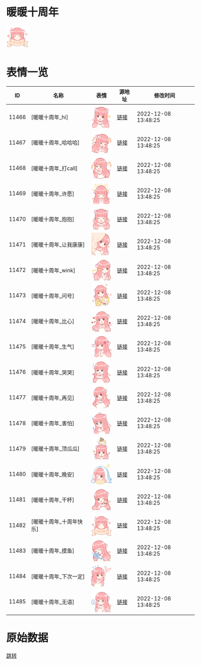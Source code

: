 # 暖暖十周年

<img src="./cover.png" height="60" alt="cover" />

# 表情一览

|ID|名称|表情|源地址|修改时间|
|----|----|----|----|----|
|11466|[暖暖十周年_hi]|<img src="./pic/011466_%5B暖暖十周年_hi%5D.png" height="60" alt="hi"/>|[链接](https://i0.hdslb.com/bfs/garb/item/c1d09031dde9e1464d7fcddf749c1d7c8ea85f2e.png)|2022-12-08 13:48:25|
|11467|[暖暖十周年_哈哈哈]|<img src="./pic/011467_%5B暖暖十周年_哈哈哈%5D.png" height="60" alt="哈哈哈"/>|[链接](https://i0.hdslb.com/bfs/garb/item/ce6e5d4abdc0a9f5b105ae55ffd4e769c08a5c03.png)|2022-12-08 13:48:25|
|11468|[暖暖十周年_打call]|<img src="./pic/011468_%5B暖暖十周年_打call%5D.png" height="60" alt="打call"/>|[链接](https://i0.hdslb.com/bfs/garb/item/253fdc0f8db72fdcaa2efe6b9d3c8fb42632f9f5.png)|2022-12-08 13:48:25|
|11469|[暖暖十周年_许愿]|<img src="./pic/011469_%5B暖暖十周年_许愿%5D.png" height="60" alt="许愿"/>|[链接](https://i0.hdslb.com/bfs/garb/item/d96ede7cff6f8c4cbdef955cd93fd1a286932ac4.png)|2022-12-08 13:48:25|
|11470|[暖暖十周年_抱抱]|<img src="./pic/011470_%5B暖暖十周年_抱抱%5D.png" height="60" alt="抱抱"/>|[链接](https://i0.hdslb.com/bfs/garb/item/559e3c9a19e0e6a36425830ab1abff9a36040721.png)|2022-12-08 13:48:25|
|11471|[暖暖十周年_让我康康]|<img src="./pic/011471_%5B暖暖十周年_让我康康%5D.png" height="60" alt="让我康康"/>|[链接](https://i0.hdslb.com/bfs/garb/item/c0fc84fbde2052d1864322325b96598d01767cf0.png)|2022-12-08 13:48:25|
|11472|[暖暖十周年_wink]|<img src="./pic/011472_%5B暖暖十周年_wink%5D.png" height="60" alt="wink"/>|[链接](https://i0.hdslb.com/bfs/garb/item/0c77bf6316dc89b3111ace99126d534f8eaf4c91.png)|2022-12-08 13:48:25|
|11473|[暖暖十周年_问号]|<img src="./pic/011473_%5B暖暖十周年_问号%5D.png" height="60" alt="问号"/>|[链接](https://i0.hdslb.com/bfs/garb/item/5e281e2bc8d66672826381e4e0b932403de67e92.png)|2022-12-08 13:48:25|
|11474|[暖暖十周年_比心]|<img src="./pic/011474_%5B暖暖十周年_比心%5D.png" height="60" alt="比心"/>|[链接](https://i0.hdslb.com/bfs/garb/item/01d0d94889eb1e315a0cd1e6d6a3eff5563bd255.png)|2022-12-08 13:48:25|
|11475|[暖暖十周年_生气]|<img src="./pic/011475_%5B暖暖十周年_生气%5D.png" height="60" alt="生气"/>|[链接](https://i0.hdslb.com/bfs/garb/item/929bb6fcea855fd5c7d8eb0876ee44e5cce6c48e.png)|2022-12-08 13:48:25|
|11476|[暖暖十周年_哭哭]|<img src="./pic/011476_%5B暖暖十周年_哭哭%5D.png" height="60" alt="哭哭"/>|[链接](https://i0.hdslb.com/bfs/garb/item/c92659b968e19a6f3940f5ae2c6ec98a33c9d8d6.png)|2022-12-08 13:48:25|
|11477|[暖暖十周年_再见]|<img src="./pic/011477_%5B暖暖十周年_再见%5D.png" height="60" alt="再见"/>|[链接](https://i0.hdslb.com/bfs/garb/item/14a7e3c8ae6b1bded731bf645bf42af0ad975c35.png)|2022-12-08 13:48:25|
|11478|[暖暖十周年_害怕]|<img src="./pic/011478_%5B暖暖十周年_害怕%5D.png" height="60" alt="害怕"/>|[链接](https://i0.hdslb.com/bfs/garb/item/4406372437f50125262ac94a0f415b411e340bd4.png)|2022-12-08 13:48:25|
|11479|[暖暖十周年_顶瓜瓜]|<img src="./pic/011479_%5B暖暖十周年_顶瓜瓜%5D.png" height="60" alt="顶瓜瓜"/>|[链接](https://i0.hdslb.com/bfs/garb/item/ce2b9d90dd2316de27124013377ab66fb7dd1e38.png)|2022-12-08 13:48:25|
|11480|[暖暖十周年_晚安]|<img src="./pic/011480_%5B暖暖十周年_晚安%5D.png" height="60" alt="晚安"/>|[链接](https://i0.hdslb.com/bfs/garb/item/8885dbf740d661737bd4a2e7129872f8cedbc5d0.png)|2022-12-08 13:48:25|
|11481|[暖暖十周年_干杯]|<img src="./pic/011481_%5B暖暖十周年_干杯%5D.png" height="60" alt="干杯"/>|[链接](https://i0.hdslb.com/bfs/garb/item/6fb95e30f9da0d103399a18a5c0fb383a3ba4b76.png)|2022-12-08 13:48:25|
|11482|[暖暖十周年_十周年快乐]|<img src="./pic/011482_%5B暖暖十周年_十周年快乐%5D.png" height="60" alt="十周年快乐"/>|[链接](https://i0.hdslb.com/bfs/garb/item/2c58f41efed851128f16d751683310cc97c09763.png)|2022-12-08 13:48:25|
|11483|[暖暖十周年_摸鱼]|<img src="./pic/011483_%5B暖暖十周年_摸鱼%5D.png" height="60" alt="摸鱼"/>|[链接](https://i0.hdslb.com/bfs/garb/item/a0f91c1f6e49be595e3ff5473fb5cf506d56c90c.png)|2022-12-08 13:48:25|
|11484|[暖暖十周年_下次一定]|<img src="./pic/011484_%5B暖暖十周年_下次一定%5D.png" height="60" alt="下次一定"/>|[链接](https://i0.hdslb.com/bfs/garb/item/d307b4fa3b891941d8e188dc94ceb4ed2834b71b.png)|2022-12-08 13:48:25|
|11485|[暖暖十周年_无语]|<img src="./pic/011485_%5B暖暖十周年_无语%5D.png" height="60" alt="无语"/>|[链接](https://i0.hdslb.com/bfs/garb/item/b2b8843b030d1e9657a84e98701666957b90f8fb.png)|2022-12-08 13:48:25|

# 原始数据

[跳转](./raw.json)


